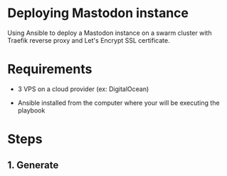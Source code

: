 # Deploying Mastodon instance 

Using Ansible to deploy a Mastodon instance on a swarm cluster with Traefik reverse proxy and Let's Encrypt SSL certificate.

# Requirements

- 3 VPS on a cloud provider (ex: DigitalOcean)

- Ansible installed from the computer where your will be executing the playbook


# Steps 

## 1. Generate